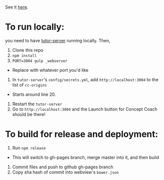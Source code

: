 See it [here](https://openstax.github.io/concept-coach/).

# To run locally:

you need to have [tutor-server](https://github.com/openstax/tutor-server) running locally.  Then,

1. Clone this repo
1. `npm install`
1. `PORT=3004 gulp _webserver`
  * Replace with whatever port you'd like
1. In `tutor-server`'s `config/secrets.yml`, add `http://localhost:3004` to the list of `cc-origins`
  * Starts around line 20.
1. Restart the `tutor-server`
1. Go to `http://localhost:3004` and the Launch button for Concept Coach should be there!


# To build for release and deployment:

1. Run `npm release`
  * This will switch to gh-pages branch, merge master into it, and then build
1. Commit files and push to github gh-pages branch
1. Copy sha hash of commit into webview's `bower.json`
